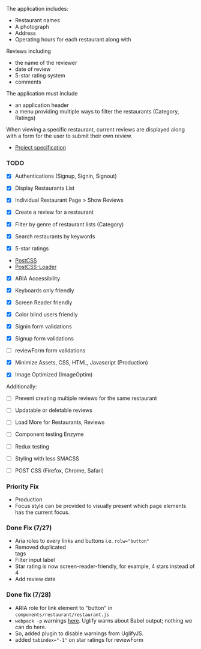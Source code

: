 The application includes:
- Restaurant names
- A photograph
- Address
- Operating hours for each restaurant along with

Reviews including
- the name of the reviewer
- date of review
- 5-star rating system
- comments

The application must include
- an application header
- a menu providing multiple ways to filter the restaurants (Category, Ratings)

When viewing a specific restaurant, current reviews are displayed along with a form for the user to submit their own review.

- [Project specification](https://github.com/udacity/Project-Descriptions-for-Review/blob/master/Senior%20Web%20Dev/Restaurant%20Reviews.md)

### TODO

- [X] Authentications (Signup, Signin, Signout)
- [X] Display Restaurants List
- [X] Individual Restaurant Page > Show Reviews
- [X] Create a review for a restaurant

- [X] Filter by genre of restaurant lists (Category)
- [X] Search restaurants by keywords
- [X] 5-star ratings

- [PostCSS](http://postcss.org/)
- [PostCSS-Loader](https://github.com/postcss/postcss-loader)

- [X] ARIA Accessibility
- [X] Keyboards only friendly
- [X] Screen Reader friendly
- [X] Color blind users friendly

- [X] Signin form validations
- [X] Signup form validations
- [ ] reviewForm form validations
- [X] Minimize Assets, CSS, HTML, Javascript (Production)
- [X] Image Optimized (ImageOptim)

Additionally:

- [ ] Prevent creating multiple reviews for the same restaurant
- [ ] Updatable or deletable reviews
- [ ] Load More for Restaurants, Reviews
- [ ] Component testing Enzyme
- [ ] Redux testing
- [ ] Styling with less SMACSS
- [ ] POST CSS (Firefox, Chrome, Safari)



### Priority Fix
- Production
- Focus style can be provided to visually present which page elements has the current focus.

### Done Fix (7/27)
- Aria roles to every links and buttons i.e. `rolw="button"`
- Removed duplicated <main> tags
- Filter input label
- Star rating is now screen-reader-friendly, for example, 4 stars instead of 4
- Add review date

### Done fix (7/28)
- ARIA role for link element to "button" in `components/restaurant/restaurant.js`
- `webpack -p` warnings [here](https://github.com/webpack/webpack/issues/2352). Uglify warns about Babel output; nothing we can do here.
- So, added plugin to disable warnings from UglifyJS.
- added `tabindex="-1"` on star ratings for reviewForm

